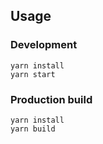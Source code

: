 ## Usage

### Development

```
yarn install
yarn start
```

### Production build

```
yarn install
yarn build
```
